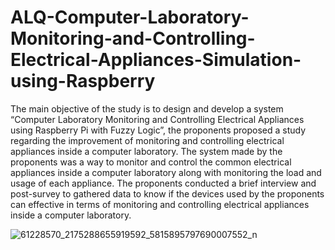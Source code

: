 # ALQ-Computer-Laboratory-Monitoring-and-Controlling-Electrical-Appliances-Simulation-using-Raspberry
The main objective of the study is to design and develop a system “Computer Laboratory Monitoring and Controlling Electrical Appliances using Raspberry Pi with Fuzzy Logic”, the proponents proposed a study regarding the improvement of monitoring and controlling electrical appliances inside a computer laboratory. The system made by the proponents was a way to monitor and control the common electrical appliances inside a computer laboratory along with monitoring the load and usage of each appliance. The proponents conducted a brief interview and post-survey to gathered data to know if the devices used by the proponents can effective in terms of monitoring and controlling electrical appliances inside a computer laboratory.

![61228570_2175288655919592_5815895797690007552_n](https://user-images.githubusercontent.com/52544361/61165201-ca819480-a54f-11e9-832d-e7b5f230f21f.jpg)
